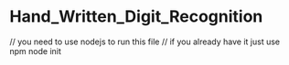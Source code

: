 # Hand_Written_Digit_Recognition
// you need to use nodejs to run this file 
// if you already have it just use npm node init
